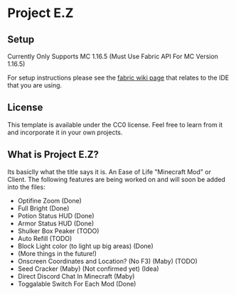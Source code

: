 # Project E.Z

## Setup

Currently Only Supports MC 1.16.5 (Must Use Fabric API For MC Version 1.16.5)

For setup instructions please see the [fabric wiki page](https://fabricmc.net/wiki/tutorial:setup) that relates to the IDE that you are using.

## License

This template is available under the CC0 license. Feel free to learn from it and incorporate it in your own projects.

## **What is Project E.Z?**

Its basiclly what the title says it is. An Ease of Life "Minecraft Mod" or Client. The following features are being worked on and will soon be added into the files:
- Optifine Zoom (Done)
- Full Bright (Done)
- Potion Status HUD (Done)
- Armor Status HUD (Done)
- Shulker Box Peaker (TODO)
- Auto Refill (TODO)
- Block Light color (to light up big areas) (Done)
- (More things in the future!)
- Onscreen Coordinates and Location? (No F3) (Maby) (TODO)
- Seed Cracker (Maby) (Not confirmed yet) (Idea)
- Direct Discord Chat In Minecraft (Maby)
- Toggalable Switch For Each Mod (Done)
